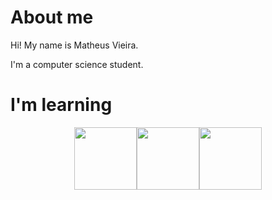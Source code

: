 # About me
<p>Hi! My name is Matheus Vieira.</p> 
<p>I'm a computer science student.</p>

# I'm learning
<div style="display:flex; justify-content:center">
  <img src="https://cdn.jsdelivr.net/gh/devicons/devicon/icons/spring/spring-original-wordmark.svg" width=100px height=100px />
  <img src="https://cdn.jsdelivr.net/gh/devicons/devicon/icons/docker/docker-original-wordmark.svg" width=100px height=100px />
  <img src="https://cdn.jsdelivr.net/gh/devicons/devicon/icons/amazonwebservices/amazonwebservices-original-wordmark.svg" width=100px height=100px />
</div>

